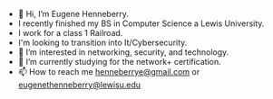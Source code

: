 - 👋 Hi, I’m Eugene Henneberry.
- I recently finished my BS in Computer Science a Lewis University.
- I work for a class 1 Railroad.
- I'm looking to transition into It/Cybersecurity.
- 👀 I’m interested in networking, security, and technology. 
- 🌱 I’m currently studying for the network+ certification. 
- 📫 How to reach me henneberrye@gmail.com or eugenethenneberry@lewisu.edu

<!---
henneberrye/henneberrye is a ✨ special ✨ repository because its `README.md` (this file) appears on your GitHub profile.
You can click the Preview link to take a look at your changes.
--->
